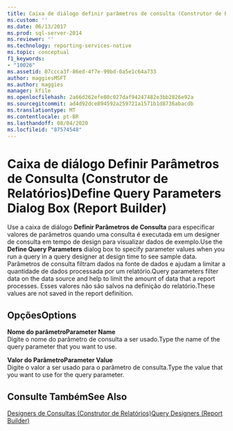 ```yaml
---
title: Caixa de diálogo definir parâmetros de consulta (Construtor de Relatórios) | Microsoft Docs
ms.custom: ''
ms.date: 06/13/2017
ms.prod: sql-server-2014
ms.reviewer: ''
ms.technology: reporting-services-native
ms.topic: conceptual
f1_keywords:
- "10026"
ms.assetid: 07ccca3f-86ed-4f7e-99bd-0a5e1c64a733
author: maggiesMSFT
ms.author: maggies
manager: kfile
ms.openlocfilehash: 2a66d262efe80c027daf94247482e3bb2826e92a
ms.sourcegitcommit: ad4d92dce894592a259721a1571b1d8736abacdb
ms.translationtype: MT
ms.contentlocale: pt-BR
ms.lasthandoff: 08/04/2020
ms.locfileid: "87574548"
---
```

# <a name="define-query-parameters-dialog-box-report-builder"></a><span data-ttu-id="97e1a-102">Caixa de diálogo Definir Parâmetros de Consulta (Construtor de Relatórios)</span><span class="sxs-lookup"><span data-stu-id="97e1a-102">Define Query Parameters Dialog Box (Report Builder)</span></span>
  <span data-ttu-id="97e1a-103">Use a caixa de diálogo **Definir Parâmetros de Consulta** para especificar valores de parâmetros quando uma consulta é executada em um designer de consulta em tempo de design para visualizar dados de exemplo.</span><span class="sxs-lookup"><span data-stu-id="97e1a-103">Use the **Define Query Parameters** dialog box to specify parameter values when you run a query in a query designer at design time to see sample data.</span></span> <span data-ttu-id="97e1a-104">Parâmetros de consulta filtram dados na fonte de dados e ajudam a limitar a quantidade de dados processada por um relatório.</span><span class="sxs-lookup"><span data-stu-id="97e1a-104">Query parameters filter data on the data source and help to limit the amount of data that a report processes.</span></span> <span data-ttu-id="97e1a-105">Esses valores não são salvos na definição do relatório.</span><span class="sxs-lookup"><span data-stu-id="97e1a-105">These values are not saved in the report definition.</span></span>  
  
## <a name="options"></a><span data-ttu-id="97e1a-106">Opções</span><span class="sxs-lookup"><span data-stu-id="97e1a-106">Options</span></span>  
 <span data-ttu-id="97e1a-107">**Nome do parâmetro**</span><span class="sxs-lookup"><span data-stu-id="97e1a-107">**Parameter Name**</span></span>  
 <span data-ttu-id="97e1a-108">Digite o nome do parâmetro de consulta a ser usado.</span><span class="sxs-lookup"><span data-stu-id="97e1a-108">Type the name of the query parameter that you want to use.</span></span>  
  
 <span data-ttu-id="97e1a-109">**Valor do Parâmetro**</span><span class="sxs-lookup"><span data-stu-id="97e1a-109">**Parameter Value**</span></span>  
 <span data-ttu-id="97e1a-110">Digite o valor a ser usado para o parâmetro de consulta.</span><span class="sxs-lookup"><span data-stu-id="97e1a-110">Type the value that you want to use for the query parameter.</span></span>  
  
## <a name="see-also"></a><span data-ttu-id="97e1a-111">Consulte Também</span><span class="sxs-lookup"><span data-stu-id="97e1a-111">See Also</span></span>  
 [<span data-ttu-id="97e1a-112">Designers de Consultas &#40;Construtor de Relatórios&#41;</span><span class="sxs-lookup"><span data-stu-id="97e1a-112">Query Designers &#40;Report Builder&#41;</span></span>](../../2014/reporting-services/query-designers-report-builder.md)  
  
  
